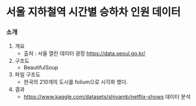 # 서울 지하철역 시간별 승하차 인원 데이터 

### 소개
 1. 개요
    * 출처 : 서울 열린 데이터 광장 https://data.seoul.go.kr/
 2. 구조도
    * BeautifulSoup
 3. 파일 구조도
    * 한국의 210개의 도시를 folium으로 시각화 했다.
 4. 결과
    * https://www.kaggle.com/datasets/shivamb/netflix-shows 데이터 분석
